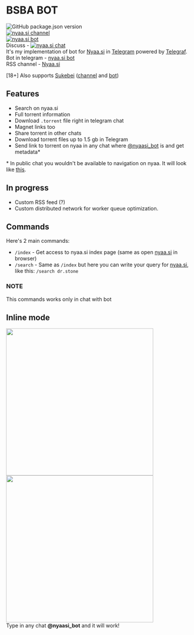 # BSBA BOT

![GitHub package.json version](https://img.shields.io/github/package-json/v/ejnshtein/nyaasi-bot?style=flat-square)  
[![nyaa.si channel](https://img.shields.io/badge/nyaa.si-channel-blue.svg?style=flat-square)](https://t.me/nyaasi)  
[![nyaa.si bot](https://img.shields.io/badge/nyaa.si-bot-blue.svg?style=flat-square)](https://t.me/nyaasi_bot)   
Discuss - [![nyaa.si chat](https://img.shields.io/badge/nyaa.si-chat-blue.svg?style=flat-square)](https://t.me/nyaasi_chat)  
It's my implementation of bot for [Nyaa.si](https://nyaa.si) in [Telegram](https://telegram.org) powered by [Telegraf](https://github.com/telegraf/telegraf).  
Bot in telegram - [nyaa.si bot](https://t.me/nyaasi_bot)  
RSS channel - [Nyaa.si](https://t.me/nyaasi)  

[18+] Also supports [Sukebei](https://sukebei.nyaa.si) ([channel](https://t.me/sukebeinyaasi) and [bot](https://t.me/sukebei_nyaasi_bot))

## Features

- Search on nyaa.si
- Full torrent information
- Download `.torrent` file right in telegram chat
- Magnet links too
- Share torrent in other chats
- Download torrent files up to 1.5 gb in Telegram
- Send link to torrent on nyaa in any chat where [@nyaasi_bot](https://t.me/nyaasi_bot) is and get metadata*

\* In public chat you wouldn't be available to navigation on nyaa. It will look like [this](https://t.me/ithinkitsok/56).

## In progress

- Custom RSS feed (?)
- Custom distributed network for worker queue optimization.

## Commands

Here's 2 main commands:

- `/index` - Get access to nyaa.si index page (same as open [nyaa.si](https://nyaa.si/) in browser)
- `/search` - Same as `/index` but here you can write your query for [nyaa.si](https://nyaa.si), like this: `/search dr.stone`

### NOTE

This commands works only in chat with bot

## Inline mode

[<img src="https://i.imgur.com/5VVUAv4.png" height="400">](https://t.me/nyaasi_bot)[<img src="https://i.imgur.com/S3nwDbf.png" height="400">](https://t.me/nyaasi_bot)  
Type in any chat **@nyaasi_bot** and it will work!
